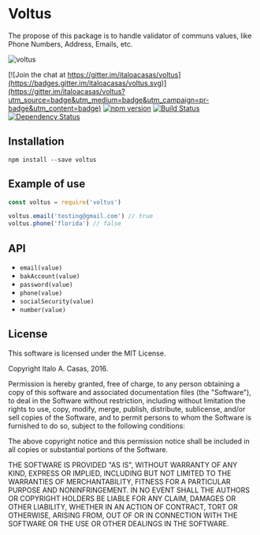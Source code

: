 # Voltus
The propose of this package is to handle validator of communs values, like Phone Numbers, Address, Emails, etc.

![voltus](http://3.bp.blogspot.com/-A7LNzIAstjM/VFYlvStcgRI/AAAAAAAAEpw/vS3FJR82smM/s1600/Voltes%2BV%2Bclose%2Bup.png)

[![Join the chat at https://gitter.im/italoacasas/voltus](https://badges.gitter.im/italoacasas/voltus.svg)](https://gitter.im/italoacasas/voltus?utm_source=badge&utm_medium=badge&utm_campaign=pr-badge&utm_content=badge)
[![npm version](https://badge.fury.io/js/voltus.svg)](https://badge.fury.io/js/voltus)
[![Build Status](https://travis-ci.org/italoacasas/voltus.svg?branch=master)](https://travis-ci.org/italoacasas/voltus)
[![Dependency Status](https://david-dm.org/italoacasas/voltus.svg)](https://david-dm.org/italoacasas/voltus)

## Installation
`npm install --save voltus`

## Example of use
```javascript
const voltus = require('voltus')

voltus.email('testing@gmail.com') // true
voltus.phone('florida') // false
```

## API
- `email(value)`
- `bakAccount(value)`
- `password(value)`
- `phone(value)`
- `socialSecurity(value)`
- `number(value)`

## License
This software is licensed under the MIT License.

Copyright Italo A. Casas, 2016.

Permission is hereby granted, free of charge, to any person obtaining a copy of this software and associated documentation files (the "Software"), to deal in the Software without restriction, including without limitation the rights to use, copy, modify, merge, publish, distribute, sublicense, and/or sell copies of the Software, and to permit persons to whom the Software is furnished to do so, subject to the following conditions:

The above copyright notice and this permission notice shall be included in all copies or substantial portions of the Software.

THE SOFTWARE IS PROVIDED "AS IS", WITHOUT WARRANTY OF ANY KIND, EXPRESS OR IMPLIED, INCLUDING BUT NOT LIMITED TO THE WARRANTIES OF MERCHANTABILITY, FITNESS FOR A PARTICULAR PURPOSE AND NONINFRINGEMENT. IN NO EVENT SHALL THE AUTHORS OR COPYRIGHT HOLDERS BE LIABLE FOR ANY CLAIM, DAMAGES OR OTHER LIABILITY, WHETHER IN AN ACTION OF CONTRACT, TORT OR OTHERWISE, ARISING FROM, OUT OF OR IN CONNECTION WITH THE SOFTWARE OR THE USE OR OTHER DEALINGS IN THE SOFTWARE.
